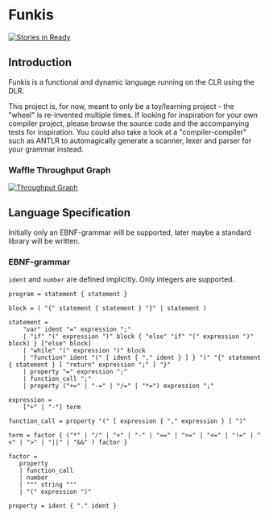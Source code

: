 # Funkis

[![Stories in Ready](https://badge.waffle.io/johanstenberg92/Funkis.svg?label=ready&title=Ready)](http://waffle.io/johanstenberg92/Funkis)

## Introduction
Funkis is a functional and dynamic language running on the CLR using the DLR.

This project is, for now, meant to only be a toy/learning project - the "wheel" is re-invented multiple times. 
If looking for inspiration for your own compiler project, please browse the source code and the accompanying tests for inspiration. 
You could also take a look at a "compiler-compiler" such as ANTLR to automagically generate a scanner, lexer and parser for your grammar instead.

### Waffle Throughput Graph

[![Throughput Graph](https://graphs.waffle.io/johanstenberg92/Funkis/throughput.svg)](https://waffle.io/johanstenberg92/Funkis/metrics/throughput)

## Language Specification
Initially only an EBNF-grammar will be supported, later maybe a standard library will be written.

### EBNF-grammar
`ident` and `number` are defined implicitly. Only integers are supported.

```
program = statement { statement }

block = ( "{" statement { statement } "}" | statement )

statement =
    "var" ident "=" expression ";"
	| "if" "(" expression ")" block { "else" "if" "(" expression ")" block) } ["else" block]
	| "while" "(" expression ")" block
	| "function" ident "(" [ ident { "," ident } ] } ")" "{" statement { statement } [ "return" expression ";" ] "}"
	| property "=" expression ";"
	| function_call ";"
	| property ("+=" | "-=" | "/=" | "*=") expression ";"

expression = 
    ["+" | "-"] term

function_call = property "(" [ expression { "," expression } ] ")"

term = factor { ("*" | "/" | "+" | "-" | "==" | ">=" | "<=" | "!=" | "<" | ">" | "||" | "&&" ) factor }

factor =
   property
   | function_call
   | number
   | """ string """
   | "(" expression ")"

property = ident { "." ident }
```
